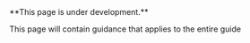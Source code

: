 
<div class="bg-info" markdown="1">
**This page is under development.**

This page will contain guidance that applies to the entire guide


</div>
